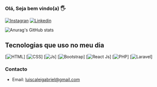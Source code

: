 ### Olá, Seja bem vindo(a) 🖐️

[![Instagran](https://img.shields.io/badge/Instagram-E4405F?style=for-the-badge&logo=instagram&logoColor=white)](https://www.instagram.com/luiscaleigabriel0/)
[![Linkedin](https://img.shields.io/badge/LinkedIn-0077B5?style=for-the-badge&logo=linkedin&logoColor=white)](https://www.linkedin.com/in/lu%C3%ADs-gabriel-0534b72aa/)

![Anurag's GitHub stats](https://github-readme-stats.vercel.app/api?username=luiscaleigabriel&show_icons=true&theme=dracula)

## Tecnologias que uso no meu dia
[![HTML](https://img.shields.io/badge/HTML5-E34F26?style=for-the-badge&logo=html5&logoColor=white)]
[![CSS](https://img.shields.io/badge/CSS3-1572B6?style=for-the-badge&logo=css3&logoColor=white)]
[![Js](https://img.shields.io/badge/JavaScript-F7DF1E?style=for-the-badge&logo=javascript&logoColor=black)]
[![Bootstrap](https://img.shields.io/badge/Bootstrap-563D7C?style=for-the-badge&logo=bootstrap&logoColor=white)]
[![React Js](https://img.shields.io/badge/React-20232A?style=for-the-badge&logo=react&logoColor=61DAFB)]
[![PHP](https://img.shields.io/badge/PHP-777BB4?style=for-the-badge&logo=php&logoColor=white)]
[![Laravel](https://img.shields.io/badge/Laravel-FF2D20?style=for-the-badge&logo=laravel&logoColor=white)]

### Contacto
- Email: luiscaleigabriel@gmail.com
